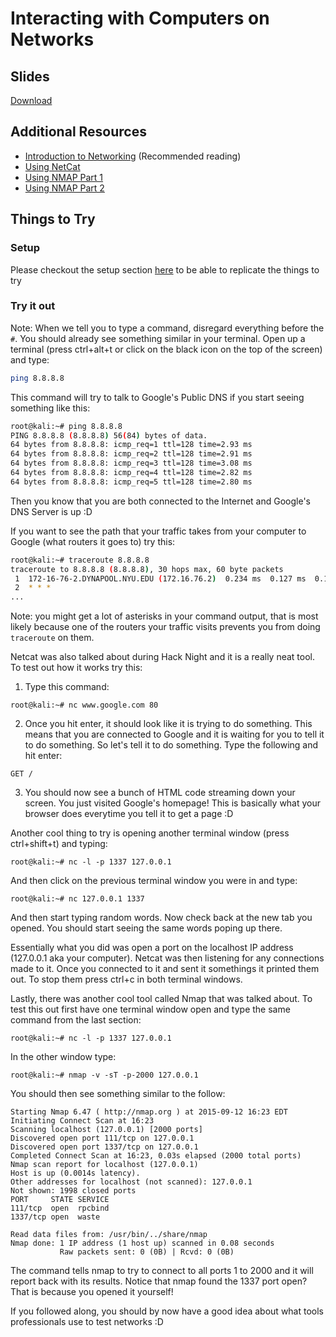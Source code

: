 # Interacting with Computers on Networks

## Slides
[Download](https://github.com/isislab/Hack-Night/blob/master/2015-Fall/Recon_Networking/communicating-on-networks/Interacting%20with%20Computers%20on%20Networks.pptx?raw=true)

## Additional Resources
* [Introduction to Networking](http://www.net-intro.com/) (Recommended reading)
* [Using NetCat](https://www.digitalocean.com/community/tutorials/how-to-use-netcat-to-establish-and-test-tcp-and-udp-connections-on-a-vps)
* [Using NMAP Part 1](https://www.youtube.com/watch?v=Bn36zoApLm4)
* [Using NMAP Part 2](https://www.youtube.com/watch?v=nr10P55AlKc)

## Things to Try
### Setup
Please checkout the setup section [here](https://github.com/isislab/Hack-Night/blob/master/2015-Fall/README.md) to be able to replicate the things to try

### Try it out
Note: When we tell you to type a command, disregard everything before the `#`. You should already see something similar in your terminal.
Open up a terminal (press ctrl+alt+t or click on the black icon on the top of the screen) and type:
```bash
ping 8.8.8.8
```
This command will try to talk to Google's Public DNS if you start seeing something like this:
```bash
root@kali:~# ping 8.8.8.8
PING 8.8.8.8 (8.8.8.8) 56(84) bytes of data.
64 bytes from 8.8.8.8: icmp_req=1 ttl=128 time=2.93 ms
64 bytes from 8.8.8.8: icmp_req=2 ttl=128 time=2.91 ms
64 bytes from 8.8.8.8: icmp_req=3 ttl=128 time=3.08 ms
64 bytes from 8.8.8.8: icmp_req=4 ttl=128 time=2.82 ms
64 bytes from 8.8.8.8: icmp_req=5 ttl=128 time=2.80 ms
```
Then you know that you are both connected to the Internet and Google's DNS Server is up :D

If you want to see the path that your traffic takes from your computer to Google (what routers it goes to) try this:
```bash
root@kali:~# traceroute 8.8.8.8
traceroute to 8.8.8.8 (8.8.8.8), 30 hops max, 60 byte packets
 1  172-16-76-2.DYNAPOOL.NYU.EDU (172.16.76.2)  0.234 ms  0.127 ms  0.141 ms
 2  * * *
...
```
Note: you might get a lot of asterisks in your command output, that is most likely because one of the routers your traffic visits prevents you from doing `traceroute` on them.

Netcat was also talked about during Hack Night and it is a really neat tool. To test out how it works try this:
1. Type this command:
```
root@kali:~# nc www.google.com 80
```
2. Once you hit enter, it should look like it is trying to do something. This means that you are connected to Google and it is waiting for you to tell it to do something. So let's tell it to do something. Type the following and hit enter:
```
GET /
```
3. You should now see a bunch of HTML code streaming down your screen. You just visited Google's homepage! This is basically what your browser does everytime you tell it to get a page :D

Another cool thing to try is opening another terminal window (press ctrl+shift+t) and typing:
```
root@kali:~# nc -l -p 1337 127.0.0.1
```
And then click on the previous terminal window you were in and type:
```
root@kali:~# nc 127.0.0.1 1337
```
And then start typing random words. Now check back at the new tab you opened. You should start seeing the same words poping up there.

Essentially what you did was open a port on the localhost IP address (127.0.0.1 aka your computer). Netcat was then listening for any connections made to it. Once you connected to it and sent it somethings it printed them out. To stop them press ctrl+c in both terminal windows.

Lastly, there was another cool tool called Nmap that was talked about. To test this out first have one terminal window open and type the same command from the last section:
```
root@kali:~# nc -l -p 1337 127.0.0.1
```
In the other window type:
```
root@kali:~# nmap -v -sT -p-2000 127.0.0.1
```
You should then see something similar to the follow:
```
Starting Nmap 6.47 ( http://nmap.org ) at 2015-09-12 16:23 EDT
Initiating Connect Scan at 16:23
Scanning localhost (127.0.0.1) [2000 ports]
Discovered open port 111/tcp on 127.0.0.1
Discovered open port 1337/tcp on 127.0.0.1
Completed Connect Scan at 16:23, 0.03s elapsed (2000 total ports)
Nmap scan report for localhost (127.0.0.1)
Host is up (0.0014s latency).
Other addresses for localhost (not scanned): 127.0.0.1
Not shown: 1998 closed ports
PORT     STATE SERVICE
111/tcp  open  rpcbind
1337/tcp open  waste

Read data files from: /usr/bin/../share/nmap
Nmap done: 1 IP address (1 host up) scanned in 0.08 seconds
           Raw packets sent: 0 (0B) | Rcvd: 0 (0B)
```
The command tells nmap to try to connect to all ports 1 to 2000 and it will report back with its results.
Notice that nmap found the 1337 port open? That is because you opened it yourself!

If you followed along, you should by now have a good idea about what tools professionals use to test networks :D

